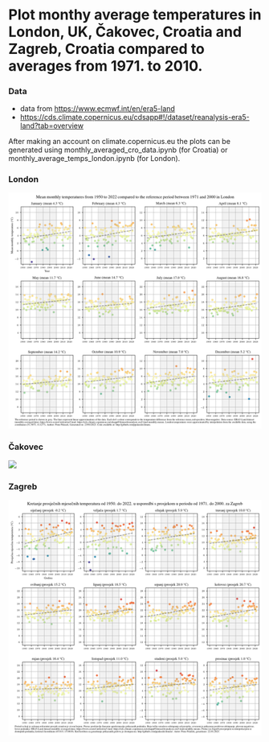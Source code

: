 # Plot monthy average temperatures in London, UK, Čakovec, Croatia and Zagreb, Croatia compared to averages from 1971. to 2010.

### Data

- data from https://www.ecmwf.int/en/era5-land
- https://cds.climate.copernicus.eu/cdsapp#!/dataset/reanalysis-era5-land?tab=overview

After making an account on climate.copernicus.eu the plots can be generated using monthly_averaged_cro_data.ipynb (for Croatia) or monthly_average_temps_london.ipynb (for London).

### London

![](monthly_image_London_2022_200.png)

### Čakovec

![](monthly_image_Čakovec_200.png)

### Zagreb

![image_Zagreb_200](monthly_image_Zagreb_200.png)

